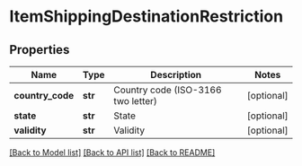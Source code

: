 # ItemShippingDestinationRestriction

## Properties
Name | Type | Description | Notes
------------ | ------------- | ------------- | -------------
**country_code** | **str** | Country code (ISO-3166 two letter) | [optional] 
**state** | **str** | State | [optional] 
**validity** | **str** | Validity | [optional] 

[[Back to Model list]](../README.md#documentation-for-models) [[Back to API list]](../README.md#documentation-for-api-endpoints) [[Back to README]](../README.md)


